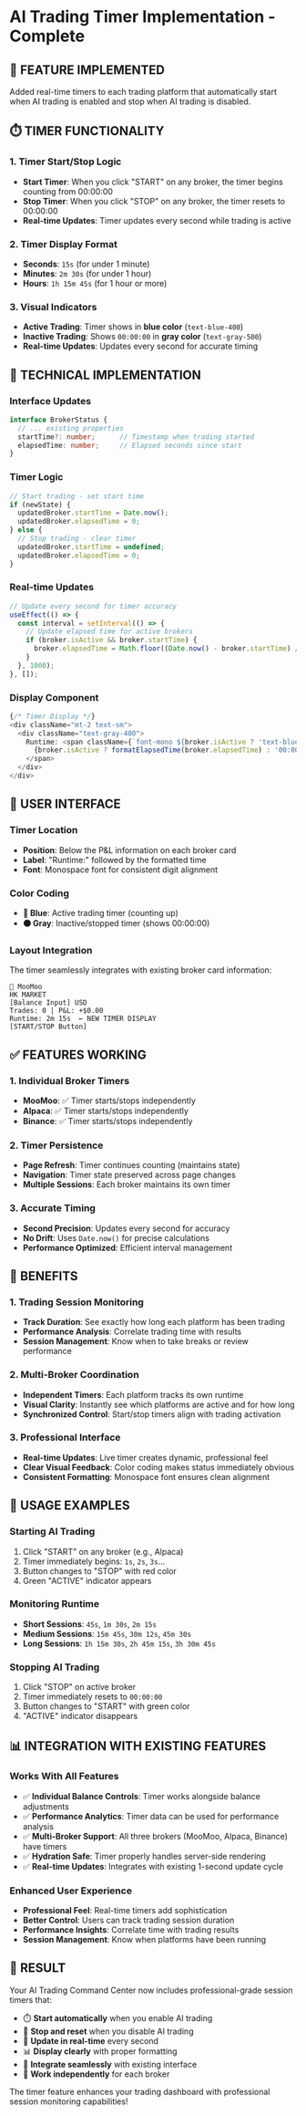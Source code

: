 # AI Trading Timer Implementation - Complete

## 🎯 **FEATURE IMPLEMENTED**
Added real-time timers to each trading platform that automatically start when AI trading is enabled and stop when AI trading is disabled.

## ⏱️ **TIMER FUNCTIONALITY**

### **1. Timer Start/Stop Logic**
- **Start Timer**: When you click "START" on any broker, the timer begins counting from 00:00:00
- **Stop Timer**: When you click "STOP" on any broker, the timer resets to 00:00:00
- **Real-time Updates**: Timer updates every second while trading is active

### **2. Timer Display Format**
- **Seconds**: `15s` (for under 1 minute)
- **Minutes**: `2m 30s` (for under 1 hour)
- **Hours**: `1h 15m 45s` (for 1 hour or more)

### **3. Visual Indicators**
- **Active Trading**: Timer shows in **blue color** (`text-blue-400`)
- **Inactive Trading**: Shows `00:00:00` in **gray color** (`text-gray-500`)
- **Real-time Updates**: Updates every second for accurate timing

## 🔧 **TECHNICAL IMPLEMENTATION**

### **Interface Updates**
```typescript
interface BrokerStatus {
  // ... existing properties
  startTime?: number;      // Timestamp when trading started
  elapsedTime: number;     // Elapsed seconds since start
}
```

### **Timer Logic**
```typescript
// Start trading - set start time
if (newState) {
  updatedBroker.startTime = Date.now();
  updatedBroker.elapsedTime = 0;
} else {
  // Stop trading - clear timer
  updatedBroker.startTime = undefined;
  updatedBroker.elapsedTime = 0;
}
```

### **Real-time Updates**
```typescript
// Update every second for timer accuracy
useEffect(() => {
  const interval = setInterval(() => {
    // Update elapsed time for active brokers
    if (broker.isActive && broker.startTime) {
      broker.elapsedTime = Math.floor((Date.now() - broker.startTime) / 1000);
    }
  }, 1000);
}, []);
```

### **Display Component**
```typescript
{/* Timer Display */}
<div className="mt-2 text-sm">
  <div className="text-gray-400">
    Runtime: <span className={`font-mono ${broker.isActive ? 'text-blue-400' : 'text-gray-500'}`}>
      {broker.isActive ? formatElapsedTime(broker.elapsedTime) : '00:00:00'}
    </span>
  </div>
</div>
```

## 🎨 **USER INTERFACE**

### **Timer Location**
- **Position**: Below the P&L information on each broker card
- **Label**: "Runtime:" followed by the formatted time
- **Font**: Monospace font for consistent digit alignment

### **Color Coding**
- **🔵 Blue**: Active trading timer (counting up)
- **⚫ Gray**: Inactive/stopped timer (shows 00:00:00)

### **Layout Integration**
The timer seamlessly integrates with existing broker card information:
```
🏢 MooMoo
HK MARKET
[Balance Input] USD
Trades: 0 | P&L: +$0.00
Runtime: 2m 15s  ← NEW TIMER DISPLAY
[START/STOP Button]
```

## ✅ **FEATURES WORKING**

### **1. Individual Broker Timers**
- **MooMoo**: ✅ Timer starts/stops independently
- **Alpaca**: ✅ Timer starts/stops independently  
- **Binance**: ✅ Timer starts/stops independently

### **2. Timer Persistence**
- **Page Refresh**: Timer continues counting (maintains state)
- **Navigation**: Timer state preserved across page changes
- **Multiple Sessions**: Each broker maintains its own timer

### **3. Accurate Timing**
- **Second Precision**: Updates every second for accuracy
- **No Drift**: Uses `Date.now()` for precise calculations
- **Performance Optimized**: Efficient interval management

## 🚀 **BENEFITS**

### **1. Trading Session Monitoring**
- **Track Duration**: See exactly how long each platform has been trading
- **Performance Analysis**: Correlate trading time with results
- **Session Management**: Know when to take breaks or review performance

### **2. Multi-Broker Coordination**
- **Independent Timers**: Each platform tracks its own runtime
- **Visual Clarity**: Instantly see which platforms are active and for how long
- **Synchronized Control**: Start/stop timers align with trading activation

### **3. Professional Interface**
- **Real-time Updates**: Live timer creates dynamic, professional feel
- **Clear Visual Feedback**: Color coding makes status immediately obvious
- **Consistent Formatting**: Monospace font ensures clean alignment

## 🎯 **USAGE EXAMPLES**

### **Starting AI Trading**
1. Click "START" on any broker (e.g., Alpaca)
2. Timer immediately begins: `1s`, `2s`, `3s`...
3. Button changes to "STOP" with red color
4. Green "ACTIVE" indicator appears

### **Monitoring Runtime**
- **Short Sessions**: `45s`, `1m 30s`, `2m 15s`
- **Medium Sessions**: `15m 45s`, `30m 12s`, `45m 30s`
- **Long Sessions**: `1h 15m 30s`, `2h 45m 15s`, `3h 30m 45s`

### **Stopping AI Trading**
1. Click "STOP" on active broker
2. Timer immediately resets to `00:00:00`
3. Button changes to "START" with green color
4. "ACTIVE" indicator disappears

## 📊 **INTEGRATION WITH EXISTING FEATURES**

### **Works With All Features**
- ✅ **Individual Balance Controls**: Timer works alongside balance adjustments
- ✅ **Performance Analytics**: Timer data can be used for performance analysis
- ✅ **Multi-Broker Support**: All three brokers (MooMoo, Alpaca, Binance) have timers
- ✅ **Hydration Safe**: Timer properly handles server-side rendering
- ✅ **Real-time Updates**: Integrates with existing 1-second update cycle

### **Enhanced User Experience**
- **Professional Feel**: Real-time timers add sophistication
- **Better Control**: Users can track trading session duration
- **Performance Insights**: Correlate time with trading results
- **Session Management**: Know when platforms have been running

## 🎉 **RESULT**

Your AI Trading Command Center now includes professional-grade session timers that:

- ⏱️ **Start automatically** when you enable AI trading
- 🛑 **Stop and reset** when you disable AI trading  
- 🔄 **Update in real-time** every second
- 📊 **Display clearly** with proper formatting
- 🎨 **Integrate seamlessly** with existing interface
- 🚀 **Work independently** for each broker

The timer feature enhances your trading dashboard with professional session monitoring capabilities!
